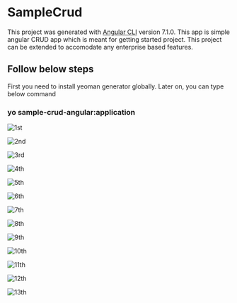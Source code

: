 # SampleCrud

This project was generated with [Angular CLI](https://github.com/angular/angular-cli) version 7.1.0. This app is simple angular CRUD app which is meant for getting started project. This project can be extended to accomodate any enterprise based features.

## Follow below steps

First you need to install yeoman generator globally. Later on, you can type below command

### yo sample-crud-angular:application

![1st](https://user-images.githubusercontent.com/3886381/49565405-0e267700-f94d-11e8-9afd-6671a733e987.png)

![2nd](https://user-images.githubusercontent.com/3886381/49565406-0ebf0d80-f94d-11e8-9844-ea7012b72256.png)

![3rd](https://user-images.githubusercontent.com/3886381/49565407-0ebf0d80-f94d-11e8-97ad-b29de3eff9b1.png)

![4th](https://user-images.githubusercontent.com/3886381/49565408-0f57a400-f94d-11e8-9a3e-b444ebfce8f7.png)

![5th](https://user-images.githubusercontent.com/3886381/49565409-0ff03a80-f94d-11e8-95d6-f80cd4d7f26b.png)

![6th](https://user-images.githubusercontent.com/3886381/49565410-0ff03a80-f94d-11e8-9e59-7b761578702c.png)

![7th](https://user-images.githubusercontent.com/3886381/49565412-1088d100-f94d-11e8-9834-4189d53bbed6.png)

![8th](https://user-images.githubusercontent.com/3886381/49565413-1088d100-f94d-11e8-9344-7f24fea1e47a.png)

![9th](https://user-images.githubusercontent.com/3886381/49565415-1088d100-f94d-11e8-8fdf-064bab291618.png)

![10th](https://user-images.githubusercontent.com/3886381/49565416-11216780-f94d-11e8-89e6-72cd955893e4.png)

![11th](https://user-images.githubusercontent.com/3886381/58373651-04222000-7f4f-11e9-8eaf-d9c713a67635.png)

![12th](https://user-images.githubusercontent.com/3886381/49565421-12529480-f94d-11e8-9a30-3fd08ddcb1d7.png)

![13th](https://user-images.githubusercontent.com/3886381/49565422-12529480-f94d-11e8-8c85-c0d01c9c12c2.png)













